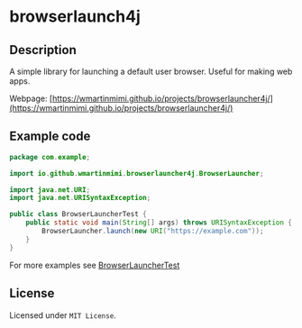 # browserlaunch4j

## Description

A simple library for launching a default user browser.
Useful for making web apps.

Webpage: [https://wmartinmimi.github.io/projects/browserlauncher4j/](https://wmartinmimi.github.io/projects/browserlauncher4j/)

## Example code

```java
package com.example;

import io.github.wmartinmimi.browserlauncher4j.BrowserLauncher;

import java.net.URI;
import java.net.URISyntaxException;

public class BrowserLauncherTest {
    public static void main(String[] args) throws URISyntaxException {
        BrowserLauncher.launch(new URI("https://example.com"));
    }
}
```

For more examples see [BrowserLauncherTest](src/test/java/io/wmartinmimi/github/browserlauncher4j/test/BrowserLauncherTest.java)

## License

Licensed under ```MIT License```.